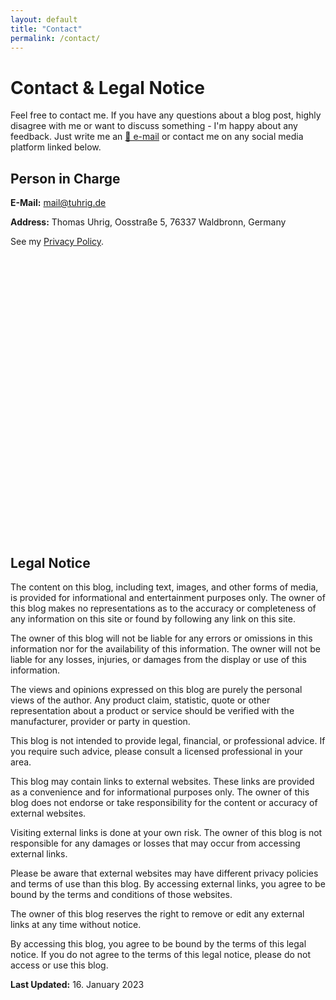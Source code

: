 ```yaml
---
layout: default
title: "Contact"
permalink: /contact/
---
```


# Contact & Legal Notice

Feel free to contact me. 
If you have any questions about a blog post, highly disagree with me or want to discuss something - I'm happy about any feedback.
Just write me an [📧 e-mail](mailto:mail@tuhrig.de) or contact me on any social media platform linked below.

## Person in Charge 

**E-Mail:** [mail@tuhrig.de](mailto:mail@tuhrig.de)

**Address:** Thomas Uhrig, Oosstraße 5, 76337 Waldbronn, Germany

See my [Privacy Policy](/privacy-policy).

<iframe 
name="thirdPartyContent"
src="" 
width="100%" 
height="450" 
style="border:0;" 
allowfullscreen="" 
loading="lazy" 
referrerpolicy="no-referrer-when-downgrade">
</iframe>

<script>
if(consentGiven()) {
    const site = "https://www.google.com/maps/embed?pb=!1m18!1m12!1m3!1d2621.4727459102696!2d8.472524600000002!3d48.92543690000001!2m3!1f0!2f0!3f0!3m2!1i1024!2i768!4f13.1!3m3!1m2!1s0x47970e50f1e203ad%3A0xf90ec0a4cdb17bd5!2sOosstra%C3%9Fe%205%2C%2076337%20Waldbronn!5e0!3m2!1sde!2sde!4v1671456592158!5m2!1sde!2sde";
    document.getElementsByName('thirdPartyContent')[0].src = site;
}
</script>

## Legal Notice

The content on this blog, including text, images, and other forms of media, is provided for informational and entertainment purposes only. 
The owner of this blog makes no representations as to the accuracy or completeness of any information on this site or found by following any link on this site.

The owner of this blog will not be liable for any errors or omissions in this information nor for the availability of this information. 
The owner will not be liable for any losses, injuries, or damages from the display or use of this information.

The views and opinions expressed on this blog are purely the personal views of the author. 
Any product claim, statistic, quote or other representation about a product or service should be verified with the manufacturer, provider or party in question.

This blog is not intended to provide legal, financial, or professional advice. 
If you require such advice, please consult a licensed professional in your area.

This blog may contain links to external websites. 
These links are provided as a convenience and for informational purposes only. 
The owner of this blog does not endorse or take responsibility for the content or accuracy of external websites.

Visiting external links is done at your own risk. 
The owner of this blog is not responsible for any damages or losses that may occur from accessing external links.

Please be aware that external websites may have different privacy policies and terms of use than this blog. 
By accessing external links, you agree to be bound by the terms and conditions of those websites.

The owner of this blog reserves the right to remove or edit any external links at any time without notice.

By accessing this blog, you agree to be bound by the terms of this legal notice. 
If you do not agree to the terms of this legal notice, please do not access or use this blog.

**Last Updated:** 16. January 2023
